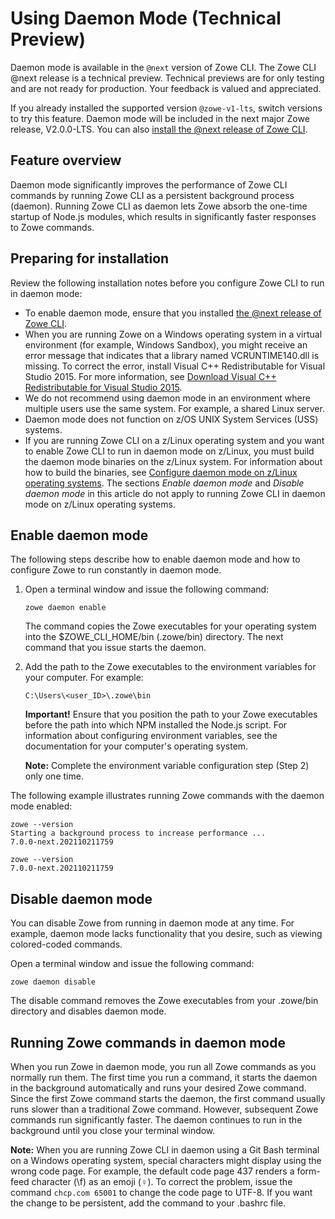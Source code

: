 # Using Daemon Mode (Technical Preview)

<Badge text="Technical Preview"/> Daemon mode is available in the `@next` version of Zowe CLI. The Zowe CLI @next release is a technical preview. Technical previews are for only testing and are not ready for production. Your feedback is valued and appreciated.

If you already installed the supported version `@zowe-v1-lts`, switch versions to try this feature. Daemon mode will be included in the next major Zowe release, V2.0.0-LTS. You can also [install the @next release of Zowe CLI](cli-install-cli-next.md#install-zowe-cli-from-a-download).

## Feature overview

Daemon mode significantly improves the performance of Zowe CLI commands by running Zowe CLI as a persistent background process (daemon). Running Zowe CLI as daemon lets Zowe absorb the one-time startup of Node.js modules, which results in significantly faster responses to Zowe commands.

## Preparing for installation

Review the following installation notes before you configure Zowe CLI to run in daemon mode:

- To enable daemon mode, ensure that you installed [the @next release of Zowe CLI](cli-install-cli-next.md).
- When you are running Zowe on a Windows operating system in a virtual environment (for example, Windows Sandbox), you might receive an error message that indicates that a library named VCRUNTIME140.dll is missing. To correct the error, install Visual C++ Redistributable for Visual Studio 2015. For more information, see [Download Visual C++ Redistributable for Visual Studio 2015](https://www.microsoft.com/en-us/download/details.aspx?id=48145).
- We do not recommend using daemon mode in an environment where multiple users use the same system. For example, a shared Linux server.
- Daemon mode does not function on z/OS UNIX System Services (USS) systems.
- If you are running Zowe CLI on a z/Linux operating system and you want to enable Zowe CLI to run in daemon mode on z/Linux, you must build the daemon mode binaries on the z/Linux system. For information about how to build the binaries, see [Configure daemon mode on z/Linux operating systems](cli-configure-daemon-on-zlinux-os.md). The sections *Enable daemon mode* and *Disable daemon mode* in this article do not apply to running Zowe CLI in daemon mode on z/Linux operating systems.

## Enable daemon mode

The following steps describe how to enable daemon mode and how to configure Zowe to run constantly in daemon mode.

1. Open a terminal window and issue the following command:

   ```
   zowe daemon enable
   ```

   The command copies the Zowe executables for your operating system into the $ZOWE_CLI_HOME/bin (.zowe/bin) directory. The next command that you issue starts the daemon.
2. Add the path to the Zowe executables to the environment variables for your computer. For example:

   ```
   C:\Users\<user_ID>\.zowe\bin
   ```

   **Important!** Ensure that you position the path to your Zowe executables before the path into which NPM installed the Node.js script. For information about configuring environment variables, see the documentation for your computer's operating system.

   **Note:** Complete the environment variable configuration step (Step 2) only one time.

The following example illustrates running Zowe commands with the daemon mode enabled:

   ```
   zowe --version
   Starting a background process to increase performance ...
   7.0.0-next.202110211759
   
   zowe --version
   7.0.0-next.202110211759
   ```

## Disable daemon mode

You can disable Zowe from running in daemon mode at any time. For example, daemon mode lacks functionality that you desire, such as viewing colored-coded commands.

Open a terminal window and issue the following command:

```
zowe daemon disable
```

The disable command removes the Zowe executables from your .zowe/bin directory and disables daemon mode.

## Running Zowe commands in daemon mode

When you run Zowe in daemon mode, you run all Zowe commands as you normally run them. The first time you run a command, it starts the daemon in the background automatically and runs your desired Zowe command. Since the first Zowe command starts the daemon, the first command usually runs slower than a traditional Zowe command. However, subsequent Zowe commands run significantly faster. The daemon continues to run in the background until you close your terminal window.

**Note:** When you are running Zowe CLI in daemon using a Git Bash terminal on a Windows operating system, special characters might display using the wrong code page. For example, the default code page 437 renders a form-feed character (\f) as an emoji (♀️). To correct the problem, issue the command `chcp.com 65001` to change the code page to UTF-8. If you want the change to be persistent, add the command to your .bashrc file.